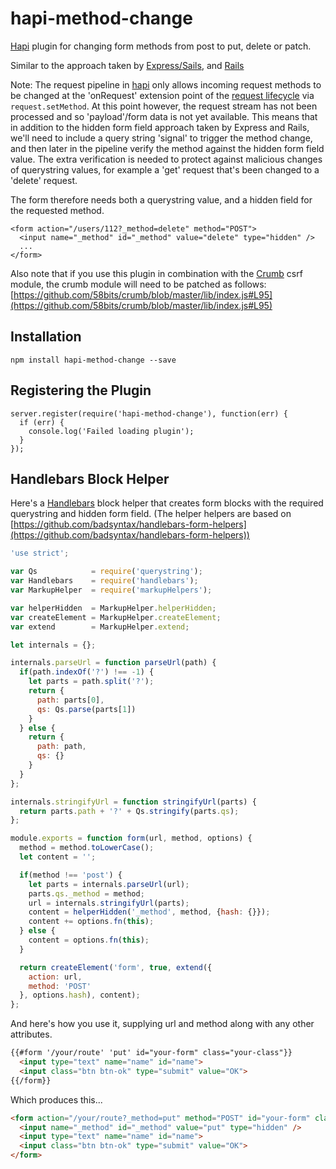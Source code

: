 # hapi-method-change

[Hapi](http://hapijs.com/) plugin for changing form methods from post to put, delete or patch.

Similar to the approach taken by [Express/Sails](https://github.com/expressjs/method-change), and [Rails](http://guides.rubyonrails.org/form_helpers.html#how-do-forms-with-patch-put-or-delete-methods-work-questionmark)

Note: The request pipeline in [hapi](http://hapijs.com/) only allows incoming request methods to be changed at the 'onRequest' extension point of the [request lifecycle](http://hapijs.com/api#request-lifecycle) via `request.setMethod`. At this point however, the request stream has not been processed and so 'payload'/form data is not yet available. This means that in addition to the hidden form field approach taken by Express and Rails, we'll need to include a query string 'signal' to trigger the method change, and then later in the pipeline verify the method against the hidden form field value. The extra verification is needed to protect against malicious changes of querystring values, for example a 'get' request that's been changed to a 'delete' request. 
 
The form therefore needs both a querystring value, and a hidden field for the requested method. 

```
<form action="/users/112?_method=delete" method="POST">
  <input name="_method" id="_method" value="delete" type="hidden" />
  ...
</form>
```

Also note that if you use this plugin in combination with the [Crumb](https://github.com/hapijs/crumb) csrf module, the crumb module will need to be patched as follows: [https://github.com/58bits/crumb/blob/master/lib/index.js#L95](https://github.com/58bits/crumb/blob/master/lib/index.js#L95)

## Installation

`npm install hapi-method-change --save`

## Registering the Plugin
   
    server.register(require('hapi-method-change'), function(err) {
      if (err) {
        console.log('Failed loading plugin');
      }
    });

## Handlebars Block Helper

Here's a [Handlebars](http://handlebarsjs.com/) block helper that creates form blocks with the required querystring and hidden form field.
(The helper helpers are based on [https://github.com/badsyntax/handlebars-form-helpers](https://github.com/badsyntax/handlebars-form-helpers)) 

```javascript
'use strict';

var Qs            = require('querystring');
var Handlebars    = require('handlebars');
var MarkupHelper  = require('markupHelpers');

var helperHidden  = MarkupHelper.helperHidden;
var createElement = MarkupHelper.createElement;
var extend        = MarkupHelper.extend;

let internals = {};

internals.parseUrl = function parseUrl(path) {
  if(path.indexOf('?') !== -1) {
    let parts = path.split('?');
    return {
      path: parts[0],
      qs: Qs.parse(parts[1])
    }
  } else {
    return {
      path: path,
      qs: {}
    }
  }
};

internals.stringifyUrl = function stringifyUrl(parts) {
  return parts.path + '?' + Qs.stringify(parts.qs);
};

module.exports = function form(url, method, options) {
  method = method.toLowerCase();
  let content = '';

  if(method !== 'post') {
    let parts = internals.parseUrl(url);
    parts.qs._method = method;
    url = internals.stringifyUrl(parts);
    content = helperHidden('_method', method, {hash: {}});
    content += options.fn(this);
  } else {
    content = options.fn(this);
  }

  return createElement('form', true, extend({
    action: url,
    method: 'POST'
  }, options.hash), content);
};

```

And here's how you use it, supplying url and method along with any other attributes.

```html
{{#form '/your/route' 'put' id="your-form" class="your-class"}}
  <input type="text" name="name" id="name">
  <input class="btn btn-ok" type="submit" value="OK">
{{/form}}

```

Which produces this...

```html
<form action="/your/route?_method=put" method="POST" id="your-form" class="your-class" >
  <input name="_method" id="_method" value="put" type="hidden" />
  <input type="text" name="name" id="name">
  <input class="btn btn-ok" type="submit" value="OK">
</form>
```